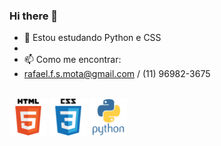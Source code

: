 ### Hi there 👋

- 🌱 Estou estudando Python e CSS
- 
- 📫 Como me encontrar:
- rafael.f.s.mota@gmail.com / (11) 96982-3675

<div style='display: inline_block'><br>
  <img src="https://github.com/devicons/devicon/blob/master/icons/html5/html5-original-wordmark.svg" alt=''HTML 5' align='center' height='60' width=''60'>
  <img src="https://github.com/devicons/devicon/blob/master/icons/css3/css3-original-wordmark.svg" alt=''CSS' align='center' height='60' width=''60'>
  <img src="https://github.com/devicons/devicon/blob/master/icons/python/python-original-wordmark.svg" alt=''Python 3' align='center' height='60' width=''60'>
</div>
